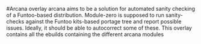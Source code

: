 #Arcana overlay
arcana aims to be a solution for automated sanity checking of a Funtoo-based 
distribution. Module-zero is supposed to run sanity-checks against the Funtoo
kits-based portage tree and report possible issues. Ideally, it should be able
to autocorrect some of these.
This overlay contains all the ebuilds containing the different arcana modules

